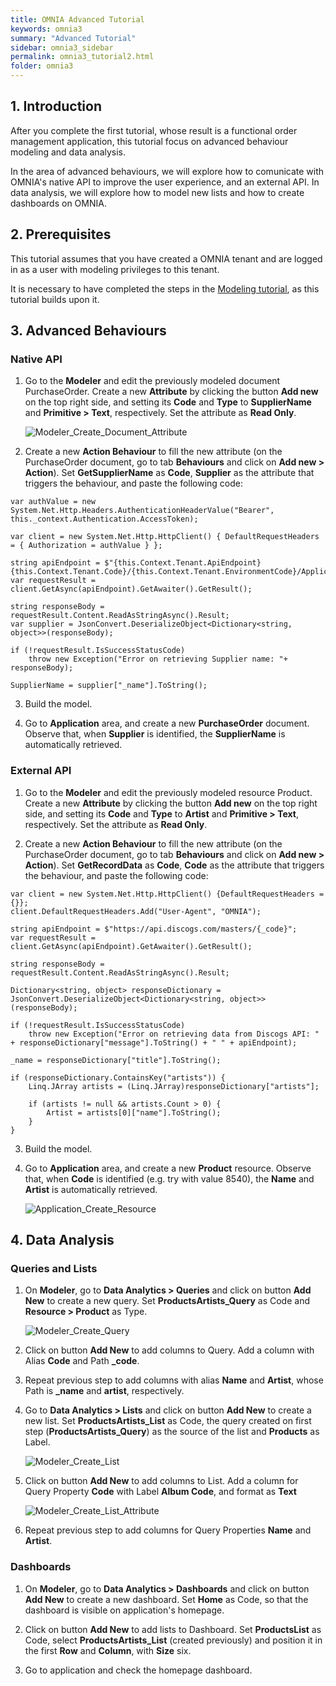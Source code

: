 ```yaml
---
title: OMNIA Advanced Tutorial
keywords: omnia3
summary: "Advanced Tutorial"
sidebar: omnia3_sidebar
permalink: omnia3_tutorial2.html
folder: omnia3
---
```


## 1. Introduction

After you complete the first tutorial, whose result is a functional order management application, this tutorial focus on advanced behaviour modeling and data analysis.

In the area of advanced behaviours, we will explore how to comunicate with OMNIA's native API to improve the user experience, and an external API.
In data analysis, we will explore how to model new lists and how to create dashboards on OMNIA.

## 2. Prerequisites

This tutorial assumes that you have created a OMNIA tenant and are logged in as a user with modeling privileges to this tenant.

It is necessary to have completed the steps in the  [Modeling tutorial](http://docs.numbersbelieve.com/omnia3_tutorial1.html), as this tutorial builds upon it.

## 3. Advanced Behaviours

### Native API
 
1. Go to the **Modeler** and edit the previously modeled document PurchaseOrder. Create a new  **Attribute**  by clicking the button  **Add new**  on the top right side, and setting its  **Code** and **Type**  to  **SupplierName** and **Primitive > Text**, respectively. Set the attribute as **Read Only**.

    ![Modeler_Create_Document_Attribute](https://github.com/numbersbelieve/omnia3/raw/master/docs/tutorialPics/modelingTutorial/Modeler-Create-Attribute-SupplierName.PNG)

2. Create a new **Action Behaviour**  to fill the new attribute (on the PurchaseOrder document, go to tab **Behaviours** and click on **Add new > Action**). Set **GetSupplierName** as **Code**, **Supplier** as the attribute that triggers the behaviour, and paste the following code:

````
var authValue = new System.Net.Http.Headers.AuthenticationHeaderValue("Bearer", this._context.Authentication.AccessToken);

var client = new System.Net.Http.HttpClient() { DefaultRequestHeaders = { Authorization = authValue } };

string apiEndpoint = $"{this.Context.Tenant.ApiEndpoint}{this.Context.Tenant.Code}/{this.Context.Tenant.EnvironmentCode}/Application/Supplier/{Supplier}";
var requestResult = client.GetAsync(apiEndpoint).GetAwaiter().GetResult();

string responseBody = requestResult.Content.ReadAsStringAsync().Result;
var supplier = JsonConvert.DeserializeObject<Dictionary<string, object>>(responseBody);

if (!requestResult.IsSuccessStatusCode)
    throw new Exception("Error on retrieving Supplier name: "+ responseBody);

SupplierName = supplier["_name"].ToString();

````

3. Build the model.

4. Go to **Application** area, and create a new **PurchaseOrder** document. Observe that, when **Supplier** is identified, the **SupplierName** is automatically retrieved.

### External API

1. Go to the **Modeler** and edit the previously modeled resource Product. Create a new  **Attribute**  by clicking the button  **Add new**  on the top right side, and setting its  **Code** and **Type**  to  **Artist** and **Primitive > Text**, respectively. Set the attribute as **Read Only**.

2. Create a new **Action Behaviour**  to fill the new attribute (on the PurchaseOrder document, go to tab **Behaviours** and click on **Add new > Action**). Set **GetRecordData** as **Code**, **Code** as the attribute that triggers the behaviour, and paste the following code:

````
var client = new System.Net.Http.HttpClient() {DefaultRequestHeaders = {}};
client.DefaultRequestHeaders.Add("User-Agent", "OMNIA");

string apiEndpoint = $"https://api.discogs.com/masters/{_code}";
var requestResult = client.GetAsync(apiEndpoint).GetAwaiter().GetResult();

string responseBody = requestResult.Content.ReadAsStringAsync().Result;

Dictionary<string, object> responseDictionary = JsonConvert.DeserializeObject<Dictionary<string, object>>(responseBody);

if (!requestResult.IsSuccessStatusCode)
    throw new Exception("Error on retrieving data from Discogs API: " + responseDictionary["message"].ToString() + " " + apiEndpoint);

_name = responseDictionary["title"].ToString();

if (responseDictionary.ContainsKey("artists")) {
    Linq.JArray artists = (Linq.JArray)responseDictionary["artists"];
                
    if (artists != null && artists.Count > 0) {
        Artist = artists[0]["name"].ToString();
    }
}
````

3. Build the model.

4. Go to **Application** area, and create a new **Product** resource. Observe that, when **Code** is identified (e.g. try with value 8540), the **Name** and **Artist** is automatically retrieved.

    ![Application_Create_Resource](https://github.com/numbersbelieve/omnia3/raw/master/docs/tutorialPics/modelingTutorial/Application-Create-Product.PNG)

## 4. Data Analysis

### Queries and Lists

1. On **Modeler**, go to **Data Analytics > Queries** and click on button **Add New** to create a new query. Set **ProductsArtists_Query** as Code and **Resource > Product** as Type.

    ![Modeler_Create_Query](https://github.com/numbersbelieve/omnia3/raw/master/docs/tutorialPics/modelingTutorial/Modeler-Create-Query.PNG)

2. Click on button **Add New** to add columns to Query. Add a column with Alias **Code** and Path **_code**.
    
3. Repeat previous step to add columns with alias **Name** and **Artist**, whose Path is **_name** and **artist**, respectively.

4. Go to **Data Analytics > Lists** and click on button **Add New** to create a new list. Set **ProductsArtists_List** as Code, the query created on first step (**ProductsArtists_Query**) as the source of the list and **Products** as Label.

    ![Modeler_Create_List](https://github.com/numbersbelieve/omnia3/raw/master/docs/tutorialPics/modelingTutorial/Modeler-Create-List.PNG)
    
5. Click on button **Add New** to add columns to List. Add a column for Query Property **Code** with Label **Album Code**, and format as **Text**

    ![Modeler_Create_List_Attribute](https://github.com/numbersbelieve/omnia3/raw/master/docs/tutorialPics/modelingTutorial/Modeler-Create-List-Attribute.PNG)

6. Repeat previous step to add columns for Query Properties **Name** and **Artist**.


### Dashboards

1. On **Modeler**, go to **Data Analytics > Dashboards** and click on button **Add New** to create a new dashboard. Set **Home** as Code, so that the dashboard is visible on application's homepage.

2. Click on button **Add New** to add lists to Dashboard. Set **ProductsList** as Code, select **ProductsArtists_List** (created previously) and position it in the first **Row** and **Column**, with **Size** six.

3. Go to application and check the homepage dashboard.
